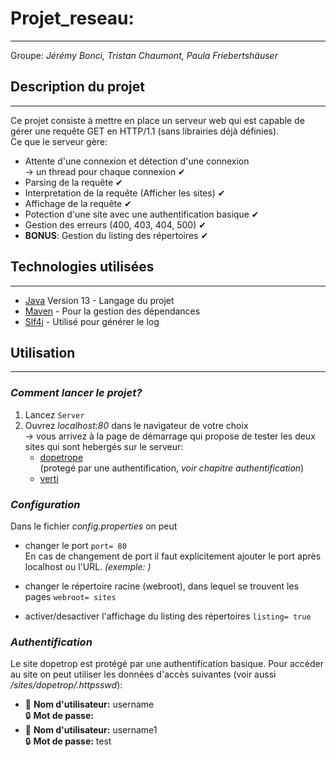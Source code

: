 # Projet_reseau:

----
Groupe: *Jérémy Bonci, Tristan Chaumont, Paula Friebertshäuser*


## Description du projet  


--------------------


Ce projet consiste à mettre en place un serveur web qui est capable de gérer une requête GET en HTTP/1.1 (sans librairies déjà définies).  
Ce que le serveur gère:
* Attente d'une connexion et détection d'une connexion   
  &rarr; un thread pour chaque connexion  ✔
*  Parsing de la requête   ✔
* Interpretation de la requête (Afficher les sites) ✔
* Affichage de la requête ✔
* Potection d'une site avec une authentification basique ✔
* Gestion des erreurs (400, 403, 404, 500) ✔
* **BONUS**: Gestion du listing des répertoires ✔
️


## Technologies utilisées

--------------------
* [Java](https://docs.oracle.com/en/java/javase/13/docs/api/index.html) Version 13  - Langage du projet
* [Maven](https://maven.apache.org/) -  Pour la gestion des dépendances
* [Slf4j](http://slf4j.org/manual.html) - Utilisé pour générer le log

## Utilisation  

--------------------

### *Comment lancer le projet?*

1.  Lancez `Server` 
2.  Ouvrez *localhost:80* dans le navigateur de votre choix  
    &rarr; vous arrivez à la page de démarrage qui propose de tester les deux sites qui sont hebergés sur le serveur:
    * [dopetrope](http://dopetrope.com)   
      (protegé par une authentification, *voir chapitre authentification*)
    * [verti](http://verti.com)  


### *Configuration*  

Dans le fichier *config.properties* on peut 
* changer le port `port= 80`  
  En cas de changement de port
  il faut explicitement ajouter le port après localhost ou l'URL. *(exemple: )*      
    
* changer le répertoire racine (webroot), dans lequel se trouvent les pages `webroot= sites`
* activer/desactiver l'affichage du listing des répertoires `listing= true`



### *Authentification*  

Le site dopetrop est protégé par une authentification basique. Pour accéder au site on peut utiliser les données d'accès suivantes (voir aussi */sites/dopetrop/.httpsswd*):  
* 👤 **Nom d'utilisateur:** username   
  🔒 **Mot de passe:**
* 👤 **Nom d'utilisateur:** username1  
  🔒 **Mot de passe:** test


